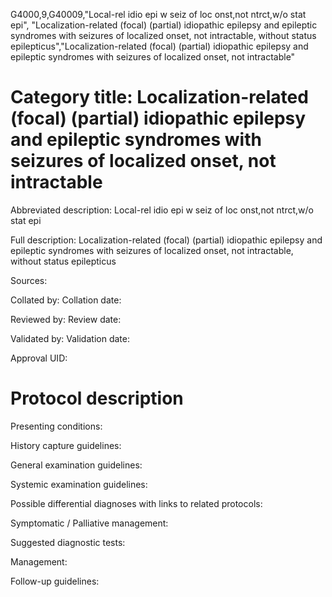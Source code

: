 G4000,9,G40009,"Local-rel idio epi w seiz of loc onst,not ntrct,w/o stat epi", "Localization-related (focal) (partial) idiopathic epilepsy and epileptic syndromes with seizures of localized onset, not intractable, without status epilepticus","Localization-related (focal) (partial) idiopathic epilepsy and epileptic syndromes with seizures of localized onset, not intractable"
# Category title: Localization-related (focal) (partial) idiopathic epilepsy and epileptic syndromes with seizures of localized onset, not intractable

Abbreviated description: Local-rel idio epi w seiz of loc onst,not ntrct,w/o stat epi

Full description: Localization-related (focal) (partial) idiopathic epilepsy and epileptic syndromes with seizures of localized onset, not intractable, without status epilepticus

Sources:

Collated by:
Collation date:

Reviewed by:
Review date:

Validated by:
Validation date:

Approval UID:

# Protocol description

Presenting conditions:

History capture guidelines:

General examination guidelines:

Systemic examination guidelines:

Possible differential diagnoses with links to related protocols:

Symptomatic / Palliative management:

Suggested diagnostic tests:

Management:

Follow-up guidelines:
